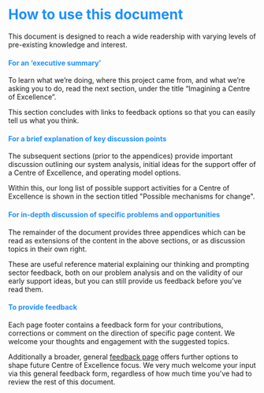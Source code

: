 # <span style="color:dodgerblue">How to use this document</span>

This document is designed to reach a wide readership with varying levels of pre-existing knowledge and interest. 



#### <span style="color:dodgerblue">For an ‘executive summary’</span>

To learn what we’re doing, where this project came from, and what we’re asking you to do, read the next section, under the title “Imagining a Centre of Excellence”. 

This section concludes with links to feedback options so that you can easily tell us what you think.

 

#### <span style="color:dodgerblue">For a brief explanation of key discussion points</span>

The subsequent sections (prior to the appendices) provide important discussion outlining our system analysis, initial ideas for the support offer of a Centre of Excellence, and operating model options.

Within this, our long list of possible support activities for a Centre of Excellence is shown in the section titled "Possible mechanisms for change". 

 

#### <span style="color:dodgerblue">For in-depth discussion of specific problems and opportunities</span>

The remainder of the document provides three appendices which can be read as extensions of the content in the above sections, or as discussion topics in their own right. 

These are useful reference material explaining our thinking and prompting sector feedback, both on our problem analysis and on the validity of our early support ideas, but you can still provide us feedback before you’ve read them. 

 

#### <span style="color:dodgerblue">To provide feedback </span>


Each page footer contains a feedback form for your contributions, corrections or comment on the direction of specific page content. We welcome your thoughts and engagement with the suggested topics.  

Additionally a broader, general [feedback page](feedback.md) offers further options to shape future Centre of Excellence focus. We very much welcome your input via this general feedback form, regardless of how much time you've had to review the rest of this document.


